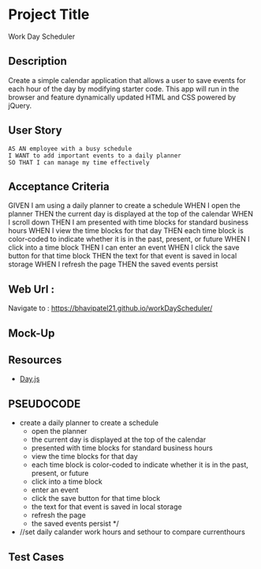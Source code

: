 #  Project Title 
Work Day Scheduler

## Description 

Create a simple calendar application that allows a user to save events for each hour of the day by modifying starter code. This app will run in the browser and feature dynamically updated HTML and CSS powered by jQuery.


## User Story
```
AS AN employee with a busy schedule
I WANT to add important events to a daily planner
SO THAT I can manage my time effectively
```




## Acceptance Criteria 

GIVEN I am using a daily planner to create a schedule
WHEN I open the planner
THEN the current day is displayed at the top of the calendar
WHEN I scroll down
THEN I am presented with time blocks for standard business hours
WHEN I view the time blocks for that day
THEN each time block is color-coded to indicate whether it is in the past, present, or future
WHEN I click into a time block
THEN I can enter an event
WHEN I click the save button for that time block
THEN the text for that event is saved in local storage
WHEN I refresh the page
THEN the saved events persist


## Web Url :

Navigate to : https://bhavipatel21.github.io/workDayScheduler/


## Mock-Up




## Resources 

* [Day.js](https://day.js.org/) 

## PSEUDOCODE
 * create a daily planner to create a schedule
    * open the planner
    * the current day is displayed at the top of the calendar
     * presented with time blocks for standard business hours
     * view the time blocks for that day
     * each time block is color-coded to indicate whether it is in the past, present, or future
     * click into a time block
     * enter an event
     * click the save button for that time block
     * the text for that event is saved in local storage
     * refresh the page
     * the saved events persist */
* //set daily calander work hours and sethour to compare currenthours


## Test Cases